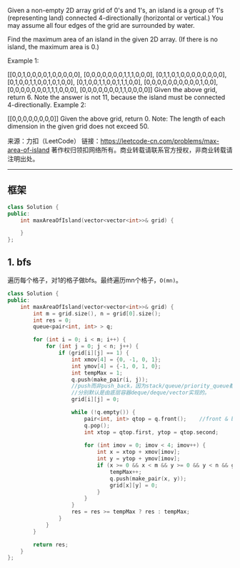 Given a non-empty 2D array grid of 0's and 1's, an island is a group of 1's (representing land) connected 4-directionally (horizontal or vertical.) You may assume all four edges of the grid are surrounded by water.

Find the maximum area of an island in the given 2D array. (If there is no island, the maximum area is 0.)

Example 1:

[[0,0,1,0,0,0,0,1,0,0,0,0,0],
 [0,0,0,0,0,0,0,1,1,1,0,0,0],
 [0,1,1,0,1,0,0,0,0,0,0,0,0],
 [0,1,0,0,1,1,0,0,1,0,1,0,0],
 [0,1,0,0,1,1,0,0,1,1,1,0,0],
 [0,0,0,0,0,0,0,0,0,0,1,0,0],
 [0,0,0,0,0,0,0,1,1,1,0,0,0],
 [0,0,0,0,0,0,0,1,1,0,0,0,0]]
Given the above grid, return 6. Note the answer is not 11, because the island must be connected 4-directionally.
Example 2:

[[0,0,0,0,0,0,0,0]]
Given the above grid, return 0.
Note: The length of each dimension in the given grid does not exceed 50.

来源：力扣（LeetCode）
链接：https://leetcode-cn.com/problems/max-area-of-island
著作权归领扣网络所有。商业转载请联系官方授权，非商业转载请注明出处。
_______________________________
  
  
## 框架
```cpp
class Solution {
public:
    int maxAreaOfIsland(vector<vector<int>>& grid) {

    }
};
```
  
## 1. bfs
遍历每个格子，对1的格子做bfs。最终遍历mn个格子，`O(mn)`。  
```cpp
class Solution {
public:
    int maxAreaOfIsland(vector<vector<int>>& grid) {
        int m = grid.size(), n = grid[0].size();
        int res = 0;
        queue<pair<int, int> > q;

        for (int i = 0; i < m; i++) {
            for (int j = 0; j < n; j++) {
                if (grid[i][j] == 1) {
                    int xmov[4] = {0, -1, 0, 1};
                    int ymov[4] = {-1, 0, 1, 0};
                    int tempMax = 1;
                    q.push(make_pair(i, j));
                    //push而非push_back，因为stack/queue/priority_queue都是容器适配器
                    //分别默认是由底层容器deque/deque/vector实现的。
                    grid[i][j] = 0;

                    while (!q.empty()) {
                        pair<int, int> qtop = q.front();    //front & back, 没有迭代器
                        q.pop();
                        int xtop = qtop.first, ytop = qtop.second;
                        
                        for (int imov = 0; imov < 4; imov++) {
                            int x = xtop + xmov[imov];
                            int y = ytop + ymov[imov];
                            if (x >= 0 && x < m && y >= 0 && y < n && grid[x][y] == 1) {
                                tempMax++;
                                q.push(make_pair(x, y));
                                grid[x][y] = 0;
                            }
                        }
                    }
                    res = res >= tempMax ? res : tempMax;
                }
            }
        }

        return res;
    }
};
```
